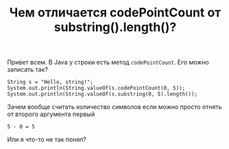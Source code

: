 ﻿---
title: "Чем отличается codePointCount от substring().length()?"
se.owner.user_id: 
se.owner.display_name: "user194625"
se.owner.link: ""
se.link: "https://ru.stackoverflow.com/questions/762097/%d0%a7%d0%b5%d0%bc-%d0%be%d1%82%d0%bb%d0%b8%d1%87%d0%b0%d0%b5%d1%82%d1%81%d1%8f-codepointcount-%d0%be%d1%82-substring-length"
se.question_id: 762097
se.post_type: question
se.score: 6
---
<p>Привет всем. В Java у строки есть метод <code>codePointCount</code>. Его можно записать так?</p>

<pre><code>String s = "Hello, string!";
System.out.println(String.valueOf(s.codePointCount(0, 5));
System.out.println(String.valueOf(s.substring(0, 5).length());
</code></pre>

<p>Зачем вообще считать количество символов если можно просто отнять от второго аргумента первый </p>

<pre><code>5 - 0 = 5
</code></pre>

<p>Или я что-то не так понял?</p>
